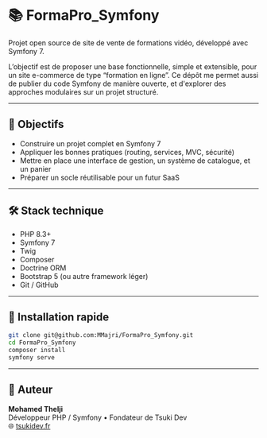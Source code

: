 # 📚 FormaPro_Symfony

Projet open source de site de vente de formations vidéo, développé avec Symfony 7.

L’objectif est de proposer une base fonctionnelle, simple et extensible, pour un site e-commerce de type “formation en ligne”. Ce dépôt me permet aussi de publier du code Symfony de manière ouverte, et d'explorer des approches modulaires sur un projet structuré.

---

## 🎯 Objectifs

- Construire un projet complet en Symfony 7
- Appliquer les bonnes pratiques (routing, services, MVC, sécurité)
- Mettre en place une interface de gestion, un système de catalogue, et un panier
- Préparer un socle réutilisable pour un futur SaaS

---

## 🛠️ Stack technique

- PHP 8.3+
- Symfony 7
- Twig
- Composer
- Doctrine ORM
- Bootstrap 5 (ou autre framework léger)
- Git / GitHub

---

## 🚀 Installation rapide

```bash
git clone git@github.com:MMajri/FormaPro_Symfony.git
cd FormaPro_Symfony
composer install
symfony serve
```

---

## 👤 Auteur

**Mohamed Thelji**  
Développeur PHP / Symfony • Fondateur de Tsuki Dev  
🌐 [tsukidev.fr](https://tsukidev.fr)
